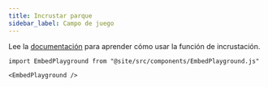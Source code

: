 ```yaml
---
title: Incrustar parque
sidebar_label: Campo de juego
---
```


Lee la [documentación](intro) para aprender cómo usar la función de incrustación.

```mdx-code-block
import EmbedPlayground from "@site/src/components/EmbedPlayground.js"

<EmbedPlayground />
```
